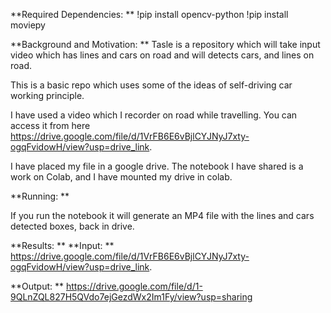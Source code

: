 **Required Dependencies:
**
!pip install opencv-python
!pip install moviepy

**Background and Motivation:
**
Tasle is a repository which will take input video which has lines and cars on road and will detects cars, and lines on road.

This is a basic repo which uses some of the ideas of self-driving car working principle.

I have used a video which I recorder on road while travelling. You can access it from here https://drive.google.com/file/d/1VrFB6E6vBjlCYJNyJ7xty-ogqFvidowH/view?usp=drive_link.

I have placed my file in a google drive. The notebook I have shared is a work on Colab, and I have mounted my drive in colab.

**Running:
**

If you run the notebook it will generate an MP4 file with the lines and cars detected boxes, back in drive.

**Results:
**
**Input:
**
https://drive.google.com/file/d/1VrFB6E6vBjlCYJNyJ7xty-ogqFvidowH/view?usp=drive_link.

**Output:
**
https://drive.google.com/file/d/1-9QLnZQL827H5QVdo7ejGezdWx2Im1Fy/view?usp=sharing
